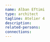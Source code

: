 ```yaml
---
name: Alban Eftimi
type: architect
tagline: Atelier 4
description:
related-persons:
connections:
---
```

